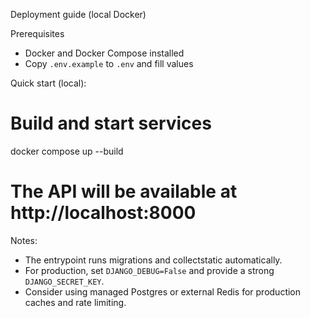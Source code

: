 Deployment guide (local Docker)

Prerequisites
- Docker and Docker Compose installed
- Copy `.env.example` to `.env` and fill values

Quick start (local):

# Build and start services
docker compose up --build

# The API will be available at http://localhost:8000

Notes:
- The entrypoint runs migrations and collectstatic automatically.
- For production, set `DJANGO_DEBUG=False` and provide a strong `DJANGO_SECRET_KEY`.
- Consider using managed Postgres or external Redis for production caches and rate limiting.
